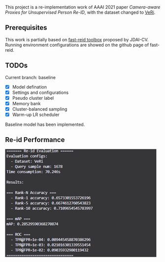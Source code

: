 This project is a re-implementation work of AAAI 2021 paper *Camera-aware Proxies for Unsupervised Person Re-ID*, with the dataset changed to [VeRi](https://vehiclereid.github.io/VeRi/).

## Prerequisites

This work is partially based on [fast-reid toolbox](https://github.com/JDAI-CV/fast-reid/tree/master) proposed by JDAI-CV. Running environment configurations are showed on the github page of fast-reid.

## TODOs

Current branch: baseline

- [x] Model defination
- [x] Settings and configurations
- [x] Pseudo cluster label
- [x] Memory bank
- [x] Cluster-balanced sampling
- [x] Warm-up LR scheduler

Baseline model has been implemented.

## Re-id Performance

![baseline_performance](./baseline_performance.png)
